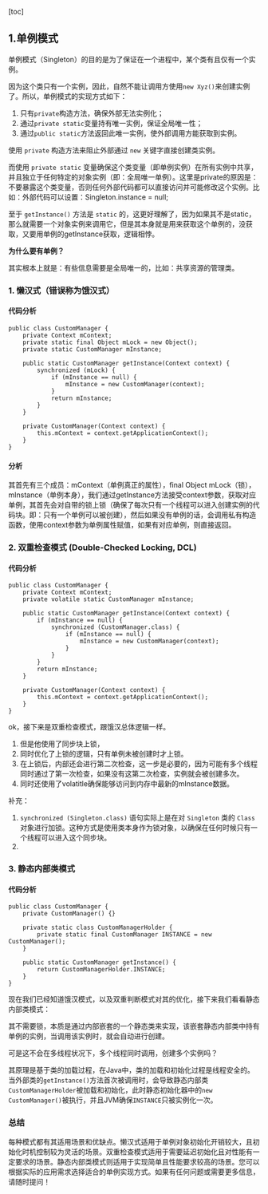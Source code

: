 [toc]

## 1.单例模式

单例模式（Singleton）的目的是为了保证在一个进程中，某个类有且仅有一个实例。

因为这个类只有一个实例，因此，自然不能让调用方使用`new Xyz()`来创建实例了。所以，单例模式的实现方式如下：

1. 只有`private`构造方法，确保外部无法实例化；
2. 通过`private static`变量持有唯一实例，保证全局唯一性；
3. 通过`public static`方法返回此唯一实例，使外部调用方能获取到实例。



使用 `private` 构造方法来阻止外部通过 `new` 关键字直接创建类实例。

而使用 `private static` 变量确保这个类变量（即单例实例）在所有实例中共享，并且独立于任何特定的对象实例（即：全局唯一单例）。这里是private的原因是：不要暴露这个类变量，否则任何外部代码都可以直接访问并可能修改这个实例。比如：外部代码可以设置：Singleton.instance = null;

至于 `getInstance()` 方法是 `static` 的，这更好理解了，因为如果其不是static，那么就需要一个对象实例来调用它，但是其本身就是用来获取这个单例的，没获取，又要用单例的getInstance获取，逻辑相悖。



**为什么要有单例？**

其实根本上就是：有些信息需要是全局唯一的，比如：共享资源的管理类。

### 1. 懒汉式（错误称为饿汉式）

#### 代码分析

```
public class CustomManager {
    private Context mContext;
    private static final Object mLock = new Object();
    private static CustomManager mInstance;

    public static CustomManager getInstance(Context context) {
        synchronized (mLock) {
            if (mInstance == null) {
                mInstance = new CustomManager(context);
            }
            return mInstance;
        }
    }

    private CustomManager(Context context) {
        this.mContext = context.getApplicationContext();
    }
}
```

#### 分析

其首先有三个成员：mContext（单例真正的属性），final Object mLock（锁），mInstance（单例本身），我们通过getInstance方法接受context参数，获取对应单例，其首先会对自带的锁上锁（确保了每次只有一个线程可以进入创建实例的代码块。即：只有一个单例可以被创建），然后如果没有单例的话，会调用私有构造函数，使用context参数为单例属性赋值，如果有对应单例，则直接返回。	

### 2. 双重检查模式 (Double-Checked Locking, DCL)

#### 代码分析

```
public class CustomManager {
    private Context mContext;
    private volatile static CustomManager mInstance;

    public static CustomManager getInstance(Context context) {
        if (mInstance == null) {
            synchronized (CustomManager.class) {
                if (mInstance == null) {
                    mInstance = new CustomManager(context);
                }
            }
        }
        return mInstance;
    }

    private CustomManager(Context context) {
        this.mContext = context.getApplicationContext();
    }
}
```

ok，接下来是双重检查模式，跟饿汉总体逻辑一样。

1. 但是他使用了同步块上锁，
2. 同时优化了上锁的逻辑，只有单例未被创建时才上锁。
3. 在上锁后，内部还会进行第二次检查，这一步是必要的，因为可能有多个线程同时通过了第一次检查，如果没有这第二次检查，实例就会被创建多次。
4. 同时还使用了volatitle确保能够访问到内存中最新的mInstance数据。

补充：

1. `synchronized (Singleton.class)` 语句实际上是在对 `Singleton` 类的 `Class` 对象进行加锁。这种方式是使用类本身作为锁对象，以确保在任何时候只有一个线程可以进入这个同步块。
2. 

### 3. 静态内部类模式

#### 代码分析

```
public class CustomManager {
    private CustomManager() {}

    private static class CustomManagerHolder {
        private static final CustomManager INSTANCE = new CustomManager();
    }

    public static CustomManager getInstance() {
        return CustomManagerHolder.INSTANCE;
    }
}
```

现在我们已经知道饿汉模式，以及双重判断模式对其的优化，接下来我们看看静态内部类模式：

其不需要锁，本质是通过内部嵌套的一个静态类来实现，该嵌套静态内部类中持有单例的实例，当调用该实例时，就会自动进行创建。

可是这不会在多线程状况下，多个线程同时调用，创建多个实例吗？

其原理是基于类的加载过程，在Java中，类的加载和初始化过程是线程安全的。当外部类的`getInstance()`方法首次被调用时，会导致静态内部类`CustomManagerHolder`被加载和初始化，此时静态初始化器中的`new CustomManager()`被执行，并且JVM确保`INSTANCE`只被实例化一次。

### 总结

每种模式都有其适用场景和优缺点。懒汉式适用于单例对象初始化开销较大，且初始化时机控制较为灵活的场景。双重检查模式适用于需要延迟初始化且对性能有一定要求的场景。静态内部类模式则适用于实现简单且性能要求较高的场景。您可以根据实际的应用需求选择适合的单例实现方式。如果有任何问题或需要更多信息，请随时提问！